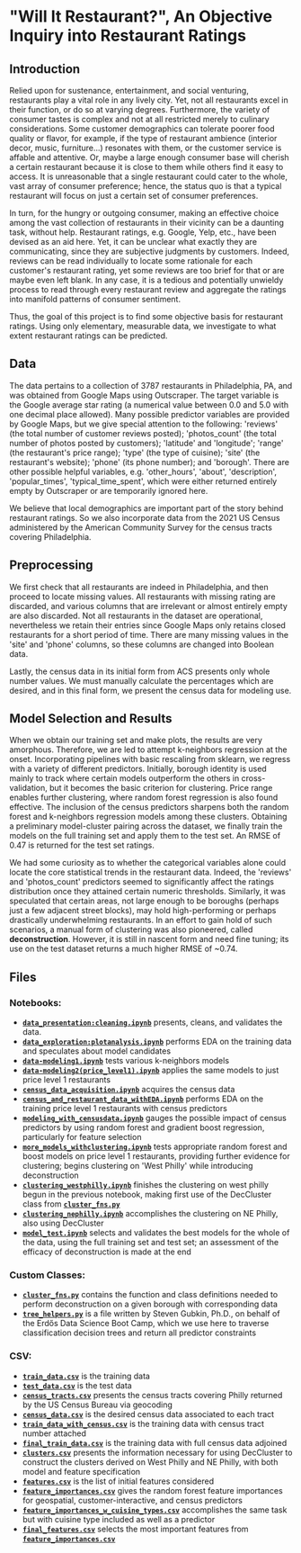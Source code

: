 # "Will It Restaurant?", An Objective Inquiry into Restaurant Ratings

## Introduction

Relied upon for sustenance, entertainment, and social venturing, restaurants play a vital role in any lively city. Yet, not all restaurants excel in their function, 
or do so at varying degrees. Furthermore, the variety of consumer tastes is complex and not at all restricted merely to culinary considerations. Some customer 
demographics can tolerate poorer food quality or flavor, for example, if the type of restaurant ambience (interior decor, music, furniture...) resonates with them, or 
the customer service is affable and attentive. Or, maybe a large enough consumer base will cherish a certain restaurant because it is close to them while others
find it easy to access. It is unreasonable that a single restaurant could cater to the whole, vast array of consumer preference; hence, the status quo is that a 
typical restaurant will focus on just a certain set of consumer preferences. 

In turn, for the hungry or outgoing consumer, making an effective choice among the vast collection of restaurants in their vicinity can be a daunting
task, without help. Restaurant ratings, e.g. Google, Yelp, etc., have been devised as an aid here. Yet, it can be unclear what exactly they are communicating,
since they are subjective judgments by customers. Indeed, reviews can be read individually to locate some rationale for each customer's restaurant rating, yet 
some reviews are too brief for that or are maybe even left blank. In any case, it is a tedious and potentially unwieldy process to read through every restaurant review
and aggregate the ratings into manifold patterns of consumer sentiment.

Thus, the goal of this project is to find some objective basis for restaurant ratings. Using only elementary, measurable data, we investigate to what extent restaurant 
ratings can be predicted.

## Data

The data pertains to a collection of 3787 restaurants in Philadelphia, PA, and was obtained from Google Maps using Outscraper. The target variable is the Google 
average star rating (a numerical value between 0.0 and 5.0 with one decimal place allowed). Many possible predictor variables are provided by Google Maps, but we 
give special attention to the following: 'reviews' (the total number of customer reviews posted); 'photos_count' (the total number of photos posted by customers); 
'latitude' and 'longitude'; 'range' (the restaurant's price range); 'type' (the type of cuisine); 'site' (the restaurant's website); 'phone' (its phone number);
and 'borough'. There are other possible helpful variables, e.g. 'other_hours', 'about', 'description', 'popular_times', 'typical_time_spent', which were either returned 
entirely empty by Outscraper or are temporarily ignored here.

We believe that local demographics are important part of the story behind restaurant ratings. So we also incorporate data from the 2021 US Census administered by
the American Community Survey for the census tracts covering Philadelphia. 

## Preprocessing

We first check that all restaurants are indeed in Philadelphia, and then proceed to locate missing values. All restaurants with missing rating are discarded, and
various columns that are irrelevant or almost entirely empty are also discarded. Not all restaurants in the dataset are operational, nevertheless we retain their 
entries since Google Maps only retains closed restaurants for a short period of time. There are many missing values in the 'site' and 'phone' columns, so these 
columns are changed into Boolean data.

Lastly, the census data in its initial form from ACS presents only whole number values. We must manually calculate the percentages which are desired, and in this
final form, we present the census data for modeling use.


## Model Selection and Results

When we obtain our training set and make plots, the results are very amorphous. Therefore, we are led to attempt k-neighbors regression at the onset. Incorporating
pipelines with basic rescaling from sklearn, we regress with a variety of different predictors. Initially, borough identity is used mainly to track where certain 
models outperform the others in cross-validation, but it becomes the basic criterion for clustering. Price range enables further clustering, where random forest
regression is also found effective. The inclusion of the census predictors sharpens both the random forest and k-neighbors regression models among these clusters. 
Obtaining a preliminary model-cluster pairing across the dataset, we finally train the models on the full training set and apply them to the test set. An RMSE of 0.47
is returned for the test set ratings.

We had some curiosity as to whether the categorical variables alone could locate the core statistical trends in the restaurant data. Indeed, the 'reviews' and
'photos_count' predictors seemed to significantly affect the ratings distribution once they attained certain numeric thresholds. Similarly, it was speculated that
certain areas, not large enough to be boroughs (perhaps just a few adjacent street blocks), may hold high-performing or perhaps drastically underwhelming restaurants.
In an effort to gain hold of such scenarios, a manual form of clustering was also pioneered, called **deconstruction**. However, it is still in nascent form and need fine
tuning; its use on the test dataset returns a much higher RMSE of ~0.74.

## Files

### Notebooks:

* __[`data_presentation:cleaning.ipynb`](https://github.com/ddkempiii/Will-It-Restaurant/blob/main/data_presentation%3Acleaning.ipynb)__ presents, cleans, and validates the data.
* __[`data_exploration:plotanalysis.ipynb`](https://github.com/ddkempiii/Will-It-Restaurant/blob/main/data_exploration%3Aplotanalysis.ipynb)__ performs EDA on the training data and speculates about model candidates
* __[`data-modeling1.ipynb`](https://github.com/ddkempiii/Will-It-Restaurant/blob/main/initial_modeling/data-modeling1.ipynb)__ tests various k-neighbors models
* __[`data-modeling2(price_level1).ipynb`](https://github.com/ddkempiii/Will-It-Restaurant/blob/main/initial_modeling/data-modeling2(price_level1).ipynb)__ applies the same models to just price level 1 restaurants
* __[`census_data_acquisition.ipynb`](https://github.com/ddkempiii/Will-It-Restaurant/blob/main/census_data_acquisition.ipynb)__ acquires the census data
* __[`census_and_restaurant_data_withEDA.ipynb`](https://github.com/ddkempiii/Will-It-Restaurant/blob/main/census_and_restaurant_data_withEDA.ipynb)__ performs EDA on the training price level 1 restaurants with census predictors
* __[`modeling_with_censusdata.ipynb`](https://github.com/ddkempiii/Will-It-Restaurant/blob/main/initial_modeling/modeling_with_censusdata.ipynb)__ gauges the possible impact of census predictors by using random forest and gradient boost regression, particularly for feature selection
* __[`more_models_withclustering.ipynb`](https://github.com/ddkempiii/Will-It-Restaurant/blob/main/cluster_modeling/more_models_withclustering.ipynb)__ tests appropriate random forest and boost models on price level 1 restaurants, providing further evidence for clustering; begins clustering on 'West Philly' while introducing deconstruction
* __[`clustering_westphilly.ipynb`](https://github.com/ddkempiii/Will-It-Restaurant/blob/main/cluster_modeling/clustering_westphilly.ipynb)__ finishes the clustering on west philly begun in the previous notebook, making first use of the DecCluster class from __[`cluster_fns.py`](https://github.com/ddkempiii/Will-It-Restaurant/blob/main/cluster_fns.py)__
* __[`clustering_nephilly.ipynb`](https://github.com/ddkempiii/Will-It-Restaurant/blob/main/cluster_modeling/clustering_nephilly.ipynb)__ accomplishes the clustering on NE Philly, also using DecCluster
* __[`model_test.ipynb`](https://github.com/ddkempiii/Will-It-Restaurant/blob/main/model_test.ipynb)__ selects and validates the best models for the whole of the data, using the full training set and test set; an assessment of the efficacy of deconstruction is made at the end

### Custom Classes:

* __[`cluster_fns.py`](https://github.com/ddkempiii/Will-It-Restaurant/blob/main/cluster_fns.py)__ contains the function and class definitions needed to perform deconstruction on a given borough with corresponding data
* __[`tree_helpers.py`](https://github.com/ddkempiii/Will-It-Restaurant/blob/main/tree_helpers.py)__ is a file written by Steven Gubkin, Ph.D., on behalf of the Erdős Data Science Boot Camp, which we use here to traverse classification decision trees and return all predictor constraints

### CSV:

* __[`train_data.csv`](https://github.com/ddkempiii/Will-It-Restaurant/blob/main/data_files/train_data.csv)__ is the training data
* __[`test_data.csv`](https://github.com/ddkempiii/Will-It-Restaurant/blob/main/data_files/test_data.csv)__ is the test data
* __[`census_tracts.csv`](https://github.com/ddkempiii/Will-It-Restaurant/blob/main/data_files/census_tracts.csv)__ presents the census tracts covering Philly returned by the US Census Bureau via geocoding
* __[`census_data.csv`](https://github.com/ddkempiii/Will-It-Restaurant/blob/main/data_files/census_data.csv)__ is the desired census data associated to each tract
* __[`train_data_with_census.csv`](https://github.com/ddkempiii/Will-It-Restaurant/blob/main/data_files/train_data_with_census.csv)__ is the training data with census tract number attached
* __[`final_train_data.csv`](https://github.com/ddkempiii/Will-It-Restaurant/blob/main/data_files/final_train_data.csv)__ is the training data with full census data adjoined
* __[`clusters.csv`](https://github.com/ddkempiii/Will-It-Restaurant/blob/main/cluster_modeling/clusters.csv)__ presents the information necessary for using DecCluster to construct the clusters derived on West Philly and NE Philly, with both model and feature specification
* __[`features.csv`](https://github.com/ddkempiii/Will-It-Restaurant/blob/main/feature_selection/features.csv)__ is the list of initial features considered
* __[`feature_importances.csv`](https://github.com/ddkempiii/Will-It-Restaurant/blob/main/feature_selection/feature_importances.csv)__ gives the random forest feature importances for geospatial, customer-interactive, and census predictors
* __[`feature_importances_w_cuisine_types.csv`](https://github.com/ddkempiii/Will-It-Restaurant/blob/main/feature_selection/feature_importances_w_cuisine_types.csv)__ accomplishes the same task but with cuisine type included as well as a predictor
* __[`final_features.csv`](https://github.com/ddkempiii/Will-It-Restaurant/blob/main/feature_selection/final_features.csv)__ selects the most important features from __[`feature_importances.csv`](https://github.com/ddkempiii/Will-It-Restaurant/blob/main/feature_selection/feature_importances.csv)__
